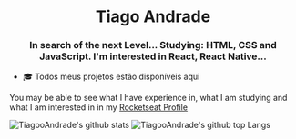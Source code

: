 <h1 align="center">Tiago Andrade</h1>
<h3 align="center">In search of the next Level... Studying: HTML, CSS and JavaScript. I'm interested in React, React Native...</h3>

- 🎓 Todos meus projetos estão disponíveis aqui

You may be able to see what I have experience in, what I am studying and what I am interested in in my [Rocketseat Profile](https://app.rocketseat.com.br/me/tiago)

![TiagooAndrade's github stats](https://github-readme-stats.vercel.app/api?username=TiagooAndrade)
![TiagooAndrade's github top Langs](https://github-readme-stats.vercel.app/api/top-langs/?username=TiagooAndrade&layout=compact)
